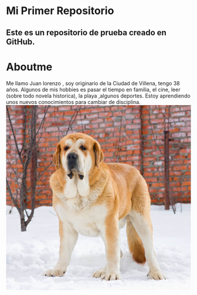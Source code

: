 # Mi Primer Repositorio
Este es un repositorio de prueba creado en GitHub.
---
# Aboutme
Me llamo Juan lorenzo , soy originario de la Ciudad de Villena, tengo 38 años.
Algunos de mis hobbies es pasar el tiempo en familia, el cine, leer (sobre todo novela historica), la playa ,algunos deportes.
Estoy aprendiendo unos nuevos conocimientos para cambiar de disciplina.
![Perro que quisiera](/img/mastin_espanol2.jpg "Posible mascota")


